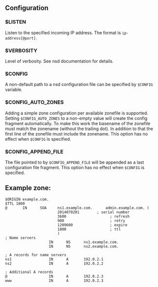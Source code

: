 ## Configuration

### $LISTEN
Listen to the specified incoming IP address. The format is `ip-address[@port]`.

### $VERBOSITY
Level of verbosity. See nsd documentation for details.

### $CONFIG
A non-default path to a nsd configuration file can be specified by `$CONFIG` variable.

### $CONFIG_AUTO_ZONES
Adding a simple zone configuration per available zonefile is supported. Setting `$CONFIG_AUTO_ZONES` to a non-empty value will create the config fragment automatically. To make this work the basename of the zonefile must match the zonename (without the trailing dot). In addition to that the first line of the zonefile must include the zonename. This option has no effect when `$CONFIG` is specified.

### $CONFIG_APPEND_FILE
The file pointed to by `$CONFIG_APPEND_FILE` will be appended as a last configuration file fragment. This option has no effect when `$CONFIG` is specified.

## Example zone:

```
$ORIGIN example.com.
$TTL 1800
@       IN      SOA     ns1.example.com.      admin.example.com. (
                        2014070201        ; serial number
                        3600                    ; refresh
                        900                     ; retry
                        1209600                 ; expire
                        1800                    ; ttl
                        )
; Name servers
                    IN      NS      ns1.example.com.
                    IN      NS      ns2.example.com.

; A records for name servers
ns1                 IN      A       192.0.2.1
ns2                 IN      A       192.0.2.2

; Additional A records
@                   IN      A       192.0.2.3
www                 IN      A       192.0.2.3
```
